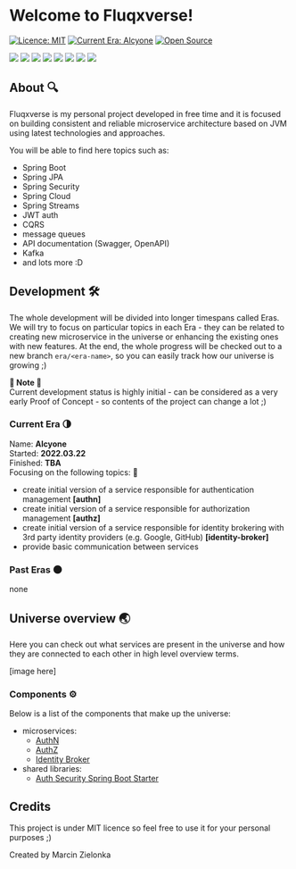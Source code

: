 # Welcome to Fluqxverse!
[![Licence: MIT](https://img.shields.io/badge/Licence-MIT-blue.svg)](https://shields.io/)
[![Current Era: Alcyone](https://img.shields.io/badge/Current_Era-Alcyone-blue.svg)](https://shields.io/)
[![Open Source](https://badges.frapsoft.com/os/v2/open-source.svg?v=103)](https://github.com/ellerbrock/open-source-badges/)

<p>
  <img src="https://img.shields.io/badge/Java-ED8B00?style=for-the-badge&logo=java&logoColor=white"/>
  <img src="https://img.shields.io/badge/Spring-6DB33F?style=for-the-badge&logo=spring&logoColor=white"/>
  <img src="https://img.shields.io/badge/Spring_Boot-6DB33F?style=for-the-badge&logo=spring-boot&logoColor=white"/>
  <img src="https://img.shields.io/badge/Spring_Security-6DB33F?style=for-the-badge&logo=spring-security&logoColor=white"/>
  <img src="https://img.shields.io/badge/React-20232A?style=for-the-badge&logo=react&logoColor=61DAFB"/>
  <img src="https://img.shields.io/badge/TypeScript-007ACC?style=for-the-badge&logo=typescript&logoColor=white"/>
  <img src="https://img.shields.io/badge/Git-F05032?style=for-the-badge&logo=git&logoColor=white"/>
  <img src="https://img.shields.io/badge/IntelliJ_IDEA-3E66E2?style=for-the-badge&logo=intellij-idea&logoColor=white"/>
</p>

## About 🔍
Fluqxverse is my personal project developed in free time and it is focused on building consistent and reliable microservice architecture based on JVM using latest technologies and approaches.

You will be able to find here topics such as:
- Spring Boot
- Spring JPA
- Spring Security
- Spring Cloud
- Spring Streams
- JWT auth
- CQRS
- message queues
- API documentation (Swagger, OpenAPI)
- Kafka
- and lots more :D

## Development 🛠
The whole development will be divided into longer timespans called Eras. We will try to focus on particular topics in each Era - they can be related to creating new microservice in the universe or enhancing the existing ones with new features. At the end, the whole progress will be checked out to a new branch `era/<era-name>`, so you can easily track how our universe is growing ;)

**🚧 Note 🚧**<br />
Current development status is highly initial - can be considered as a very early Proof of Concept - so contents of the project can change a lot ;)

### Current Era 🌗
Name: **Alcyone**<br />
Started: **2022.03.22**<br />
Finished: **TBA**<br />
Focusing on the following topics: 📎<br />
  - create initial version of a service responsible for authentication management **[authn]**
  - create initial version of a service responsible for authorization management **[authz]**
  - create initial version of a service responsible for identity brokering with 3rd party identity providers (e.g. Google, GitHub) **[identity-broker]**
  - provide basic communication between services

### Past Eras 🌑
none

## Universe overview 🌏
Here you can check out what services are present in the universe and how they are connected to each other in high level overview terms.

[image here]

### Components ⚙️

Below is a list of the components that make up the universe:
- microservices:
  - [AuthN](/authn)
  - [AuthZ](/authz)
  - [Identity Broker](/identity-broker)
- shared libraries:
  - [Auth Security Spring Boot Starter](/shared/auth-security-spring-boot-starter)

## Credits

This project is under MIT licence so feel free to use it for your personal purposes ;)

Created by Marcin Zielonka

